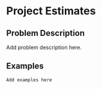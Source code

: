 # Project Estimates

## Problem Description

Add problem description here.

## Examples

```
Add examples here
```
